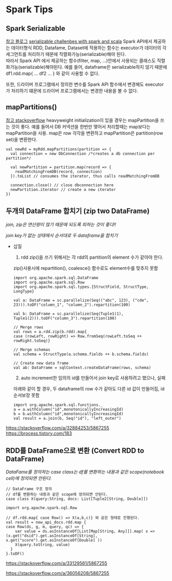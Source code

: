 # Spark Tips

## Spark Serializable
[참고 블로그](https://12bme.tistory.com/436)
[serializable challenbes with spark and scala](https://medium.com/onzo-tech/serialization-challenges-with-spark-and-scala-a2287cd51c54)
Spark API에서 제공하는 데이터형식 RDD, Datafame, Dataset에 적용하는 함수는 executor가 데이터의 각 세그먼트를 처리하기 때문에 직렬화가능(serializable)해야 된다.\
따라서 Spark API 에서 제공하는 함수(filter, map, ...)안에서 사용되는 클래스도 직렬화가능(serializable)해야된다.
예를 들어, dataframe은 serializable하지 않기 때문에 df1.rdd.map{ ... df2 ... } 와 같이 사용할 수 없다.

또한, 드라이버 프로그램에서 정의한 변수를 Spark API 함수에서 변경해도 executor가 처리하기 떄문에 드라이버 프로그램에서는 변경한 내용을 볼 수 없다.

## mapPartitions()
[참고 stackoverflow](https://stackoverflow.com/a/39203798/5867255)
heavyweight initialization이 있을 경우는 mapPartition을 쓰는 것이 좋다.
예를 들어서 DB 커넥션을 한번만 맺어서 처리할때는 map보다는 mapPartition을 사용.
map은 row 각각을 변환하고 mapPartition은 partition(row set)을 변환한다.

```
val newRd = myRdd.mapPartitions(partition => {
  val connection = new DbConnection /*creates a db connection per partition*/

  val newPartition = partition.map(record => {
    readMatchingFromDB(record, connection)
  }).toList // consumes the iterator, thus calls readMatchingFromDB

  connection.close() // close dbconnection here
  newPartition.iterator // create a new iterator
})
```


## 두개의 DataFrame 합치기 (zip two DataFrame)
 *join, zip은 연산량이 많기 때문에 되도록 피하는 것이 좋다!!*

 *join key가 없는 상태에서 순서대로 두 dataframe을 합치기*

* 삽질  
  1. rdd zip()을 쓰기 위해서는 각 rdd의 partition의 element 수가 같아야 한다.

    zip()사용시에 repartition(), coalesce() 함수로도 element수를 맞추지 못함

    ```
    import org.apache.spark.sql.DataFrame
    import org.apache.spark.sql.Row
    import org.apache.spark.sql.types.{StructField, StructType, LongType}

    val a: DataFrame = sc.parallelize(Seq(("abc", 123), ("cde", 23))).toDF("column_1", "column_2").repartition(100)

    val b: DataFrame = sc.parallelize(Seq(Tuple1(1), Tuple1(2))).toDF("column_3").repartition(100)

    // Merge rows
    val rows = a.rdd.zip(b.rdd).map{
    case (rowLeft, rowRight) => Row.fromSeq(rowLeft.toSeq ++ rowRight.toSeq)}

    // Merge schemas
    val schema = StructType(a.schema.fields ++ b.schema.fields)

    // Create new data frame
    val ab: DataFrame = sqlContext.createDataFrame(rows, schema)
    ```

  2. auto increment한 임의의 id를 만들어서 join key로 사용하려고 했으나, 실패

    아래와 같이 할 경우, 두 dataframe의 row 수가 같아도 다른 id 값이 만들어짐, id 순서보장 못함

    ```
    import org.apache.spark.sql.functions._
    a = a.withColumn("id",monotonicallyIncreasingId)
    b = b.withColumn("id",monotonicallyIncreasingId)
    val result = a.join(b, Seq("id"), "left_outer")
    ```


https://stackoverflow.com/a/32884253/5867255
https://brocess.tistory.com/183


## RDD를 DataFrame으로 변환 (Convert RDD to DataFrame)

*DataFame를 정의하는 case class는 df를 변환하는 내용과 같은 scope(notebook cell)에 정의되면 안된다.*

```
// DataFrame 구조 정의
// df를 변환하는 내용과 같은 scope에 정의되면 안된다.  
case class X(query:String, docs: List[Tuple2[String, Double]])

import org.apache.spark.sql.Row

// df.rdd.map{ case Row() => X(a,b,c)} 와 같은 형태로 진행된다.
val result = new_api_docs.rdd.map {
case Row(ds, g, m, query, qc) => {
    var value = ds.asInstanceOf[List[Map[String, Any]]].map( x => (x.get("dsid").get.asInstanceOf[String], x.get("score").get.asInstanceOf[Double] ))
    X(query.toString, value)
  }
}.toDF()
```

https://stackoverflow.com/a/33129561/5867255

https://stackoverflow.com/a/36056208/5867255
